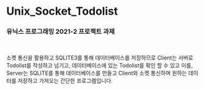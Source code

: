 # Unix_Socket_Todolist

### 유닉스 프로그래밍 2021-2 프로젝트 과제 
</br>

소켓 통신을 활용하고 SQLITE3를 통해 데이터베이스를 저장하므로
Client는 서버로 Todolist를 작성하고 넘기고, 데이터베이스에 있는 Todolist를 확인 할 수 있고 이를,
Server는 SQLITE를 통해 데이터베이스를 만들고 Client와 소켓 통신하며 원하는 데이터를 저장하고 가져오는 간단한 프로그램입니다.

   
